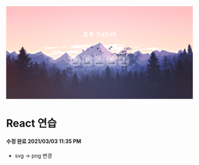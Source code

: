 ![thum](./src/image/thum.png)
-----------------------------
# React 연습
#### 수정 완료 2021/03/03 11:35 PM
- svg -> png 변경
